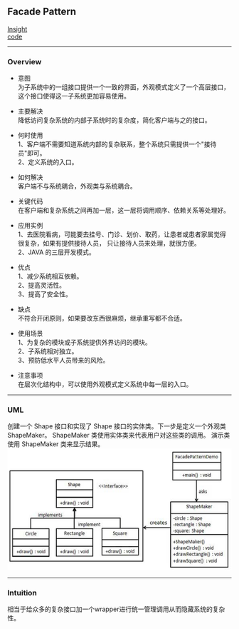 ## Facade Pattern
[Insight](https://www.runoob.com/design-pattern/facade-pattern.html)  
[code](https://github.com/wan-h/Brainpower/blob/master/Code/CS/DesignPatterns/FacadePattern.py)

---
### Overview  
* 意图  
为子系统中的一组接口提供一个一致的界面，外观模式定义了一个高层接口，这个接口使得这一子系统更加容易使用。

* 主要解决  
降低访问复杂系统的内部子系统时的复杂度，简化客户端与之的接口。

* 何时使用  
1、客户端不需要知道系统内部的复杂联系，整个系统只需提供一个"接待员"即可。   
2、定义系统的入口。

* 如何解决  
客户端不与系统耦合，外观类与系统耦合。

* 关键代码  
在客户端和复杂系统之间再加一层，这一层将调用顺序、依赖关系等处理好。

* 应用实例  
1、去医院看病，可能要去挂号、门诊、划价、取药，让患者或患者家属觉得很复杂，如果有提供接待人员，
只让接待人员来处理，就很方便。   
2、JAVA 的三层开发模式。

* 优点  
1、减少系统相互依赖。   
2、提高灵活性。   
3、提高了安全性。

* 缺点  
不符合开闭原则，如果要改东西很麻烦，继承重写都不合适。

* 使用场景  
1、为复杂的模块或子系统提供外界访问的模块。   
2、子系统相对独立。   
3、预防低水平人员带来的风险。

* 注意事项  
在层次化结构中，可以使用外观模式定义系统中每一层的入口。

---
### UML  
创建一个 Shape 接口和实现了 Shape 接口的实体类。下一步是定义一个外观类 ShapeMaker。
ShapeMaker 类使用实体类来代表用户对这些类的调用。
演示类使用 ShapeMaker 类来显示结果。  
![](src/UML_0.png)  

---
### Intuition  
相当于给众多的复杂接口加一个wrapper进行统一管理调用从而隐藏系统的复杂性。